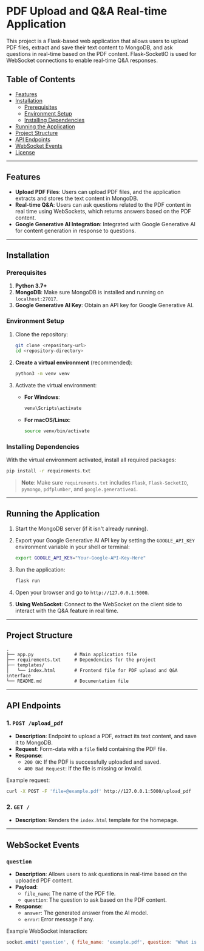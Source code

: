 # PDF Upload and Q&A Real-time Application

This project is a Flask-based web application that allows users to upload PDF files, extract and save their text content to MongoDB, and ask questions in real-time based on the PDF content. Flask-SocketIO is used for WebSocket connections to enable real-time Q&A responses.



## Table of Contents

- [Features](#features)
- [Installation](#installation)
  - [Prerequisites](#prerequisites)
  - [Environment Setup](#environment-setup)
  - [Installing Dependencies](#installing-dependencies)
- [Running the Application](#running-the-application)
- [Project Structure](#project-structure)
- [API Endpoints](#api-endpoints)
- [WebSocket Events](#websocket-events)
- [License](#license)

---

## Features

- **Upload PDF Files**: Users can upload PDF files, and the application extracts and stores the text content in MongoDB.
- **Real-time Q&A**: Users can ask questions related to the PDF content in real time using WebSockets, which returns answers based on the PDF content.
- **Google Generative AI Integration**: Integrated with Google Generative AI for content generation in response to questions.

---

## Installation

### Prerequisites

1. **Python 3.7+**
2. **MongoDB**: Make sure MongoDB is installed and running on `localhost:27017`.
3. **Google Generative AI Key**: Obtain an API key for Google Generative AI.

### Environment Setup

1. Clone the repository:
    ```bash
    git clone <repository-url>
    cd <repository-directory>
    ```

2. **Create a virtual environment** (recommended):
    ```bash
    python3 -m venv venv
    ```

3. Activate the virtual environment:
   - **For Windows**:
     ```bash
     venv\Scripts\activate
     ```
   - **For macOS/Linux**:
     ```bash
     source venv/bin/activate
     ```

### Installing Dependencies

With the virtual environment activated, install all required packages:

```bash
pip install -r requirements.txt
```

> **Note**: Make sure `requirements.txt` includes `Flask`, `Flask-SocketIO`, `pymongo`, `pdfplumber`, and `google.generativeai`.

---

## Running the Application

1. Start the MongoDB server (if it isn't already running).

2. Export your Google Generative AI API key by setting the `GOOGLE_API_KEY` environment variable in your shell or terminal:
   ```bash
   export GOOGLE_API_KEY="Your-Google-API-Key-Here"
   ```

3. Run the application:
   ```bash
   flask run
   ```

4. Open your browser and go to `http://127.0.0.1:5000`.

5. **Using WebSocket**: Connect to the WebSocket on the client side to interact with the Q&A feature in real time.

---

## Project Structure

```
.
├── app.py               # Main application file
├── requirements.txt     # Dependencies for the project
├── templates/
│   └── index.html       # Frontend file for PDF upload and Q&A interface
└── README.md            # Documentation file
```

---

## API Endpoints

### 1. `POST /upload_pdf`
- **Description**: Endpoint to upload a PDF, extract its text content, and save it to MongoDB.
- **Request**: Form-data with a `file` field containing the PDF file.
- **Response**:
  - `200 OK`: If the PDF is successfully uploaded and saved.
  - `400 Bad Request`: If the file is missing or invalid.

Example request:
```bash
curl -X POST -F 'file=@example.pdf' http://127.0.0.1:5000/upload_pdf
```

### 2. `GET /`
- **Description**: Renders the `index.html` template for the homepage.

---

## WebSocket Events

### `question`
- **Description**: Allows users to ask questions in real-time based on the uploaded PDF content.
- **Payload**:
  - `file_name`: The name of the PDF file.
  - `question`: The question to ask based on the PDF content.
- **Response**:
  - `answer`: The generated answer from the AI model.
  - `error`: Error message if any.

Example WebSocket interaction:
```javascript
socket.emit('question', { file_name: 'example.pdf', question: 'What is this document about?' });


